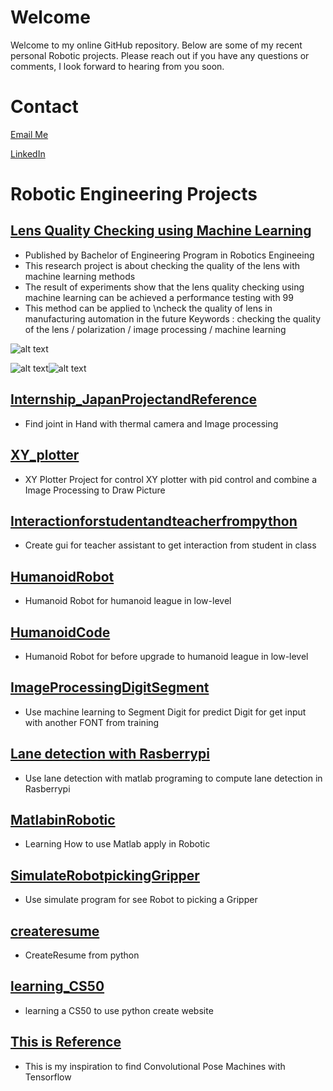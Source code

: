 # Welcome
Welcome to my online GitHub repository. Below are some of my recent personal Robotic projects. Please reach out if you have any questions or comments, I look forward to hearing from you soon.

# Contact
[Email Me](mailto:pection.naphat@gmail.com)

[LinkedIn](https://www.linkedin.com/in/naphat-nithisopa)

# Robotic Engineering Projects #

## [Lens Quality Checking using Machine Learning](https://github.com/pection/aboutme/tree/master/Lendetection-FinalProject) ##
* Published by Bachelor of Engineering Program in Robotics Engineeing
* This research project is about checking the quality of the lens with machine learning methods
* The result of experiments show that the lens quality checking using machine learning can be achieved a performance testing with 99 
* This method can be applied to \ncheck the quality of lens in manufacturing automation in the future
Keywords : checking the quality of the lens / polarization / image processing / machine learning

![alt text][IM_default]

![alt text][IM_afterpola]![alt text][IM_afterpola2]

[IM_default]: https://github.com/pection/aboutme/blob/master/Lendetection-FinalProject/Default_resize.png "Image Before polarization"
[IM_afterpola]: https://github.com/pection/aboutme/blob/master/Lendetection-FinalProject/BadLine_12.JPG "Image After polarization"
[IM_afterpola2]: https://github.com/pection/aboutme/blob/master/Lendetection-FinalProject/BadLine_12_Example.jpg "Image After polarization Zoom"

## [Internship_JapanProjectandReference](https://github.com/pection/aboutme/tree/master//tree/master/InternshipProject) ##
* Find joint in Hand with thermal camera and Image processing 

## [XY_plotter](https://github.com/pection/aboutme/tree/master//tree/master/XY-PlotterProject) ##
* XY Plotter Project for control XY plotter with pid control and combine a Image Processing to Draw Picture

## [Interactionforstudentandteacherfrompython](https://github.com/pection/aboutme/tree/master/) ##
* Create gui for teacher assistant to get interaction from student in class 

## [HumanoidRobot](https://github.com/pection/aboutme/tree/master/Humanoid_Robot) ##
* Humanoid Robot for humanoid league in low-level

## [HumanoidCode](https://github.com/pection/aboutme/tree/master/Humanoid_Code) ##
* Humanoid Robot for before upgrade to humanoid league in low-level

## [ImageProcessingDigitSegment](https://github.com/pection/aboutme/tree/master/ImageProcessingDigitSegment) ##
* Use machine learning to Segment Digit for predict Digit for get input with another FONT from training

## [Lane detection with Rasberrypi](https://github.com/pection/aboutme/tree/master/Lanedetection_matlab_Amas2016-2017) ##
* Use lane detection with matlab programing to compute lane detection in Rasberrypi 

## [MatlabinRobotic](https://github.com/pection/aboutme/tree/master/MatlabinRobotic) ##
* Learning How to use Matlab apply in Robotic

## [SimulateRobotpickingGripper](https://github.com/pection/aboutme/tree/master/SimulateRobotpickingGripper) ##
* Use simulate program for see Robot to picking a Gripper 

## [createresume](https://github.com/pection/aboutme/tree/master/createresume) ##
* CreateResume from python 

## [learning_CS50](https://github.com/pection/aboutme/tree/master/CS50-training) ##
* learning a CS50 to use python create website

## [This is Reference](https://github.com/pection/aboutme/tree/master/convolutional-pose-machines-tensorflow) ##
* This is my inspiration to find Convolutional Pose Machines with Tensorflow
